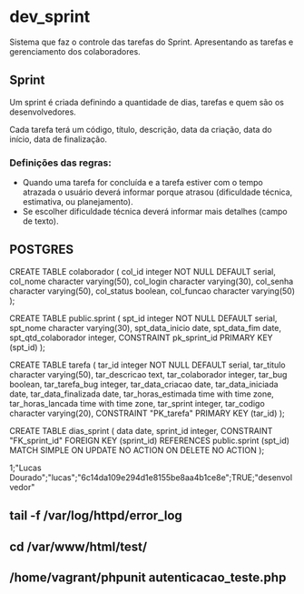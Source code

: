 # dev_sprint
Sistema que faz o controle das tarefas do Sprint. Apresentando as tarefas e gerenciamento dos colaboradores.

## Sprint
Um sprint é criada definindo a quantidade de dias, tarefas e quem são os desenvolvedores.

Cada tarefa terá um código, título, descrição, data da criação, data do início, data de finalização. 

### Definições das regras:
 - Quando uma tarefa for concluída e a tarefa estiver com o tempo atrazada o usuário deverá informar porque atrasou (dificuldade técnica, estimativa, ou planejamento). 
 - Se escolher dificuldade técnica deverá informar mais detalhes (campo de texto).
 
## POSTGRES

CREATE TABLE colaborador (
  col_id integer NOT NULL DEFAULT serial,
  col_nome character varying(50),
  col_login character varying(30),
  col_senha character varying(50),
  col_status boolean,
  col_funcao character varying(50)
);

CREATE TABLE public.sprint (
  spt_id integer NOT NULL DEFAULT serial,
  spt_nome character varying(30),
  spt_data_inicio date,
  spt_data_fim date,
  spt_qtd_colaborador integer,
  CONSTRAINT pk_sprint_id PRIMARY KEY (spt_id)
);

CREATE TABLE tarefa (
  tar_id integer NOT NULL DEFAULT serial,
  tar_titulo character varying(50),
  tar_descricao text,
  tar_colaborador integer,
  tar_bug boolean,
  tar_tarefa_bug integer,
  tar_data_criacao date,
  tar_data_iniciada date,
  tar_data_finalizada date,
  tar_horas_estimada time with time zone,
  tar_horas_lancada time with time zone,
  tar_sprint integer,
  tar_codigo character varying(20),
  CONSTRAINT "PK_tarefa" PRIMARY KEY (tar_id)
);

CREATE TABLE dias_sprint (
  data date,
  sprint_id integer,
  CONSTRAINT "FK_sprint_id" FOREIGN KEY (sprint_id)
      REFERENCES public.sprint (spt_id) MATCH SIMPLE
      ON UPDATE NO ACTION ON DELETE NO ACTION
);

1;"Lucas Dourado";"lucas";"6c14da109e294d1e8155be8aa4b1ce8e";TRUE;"desenvolvedor"


## tail -f /var/log/httpd/error_log
## cd /var/www/html/test/
## /home/vagrant/phpunit autenticacao_teste.php